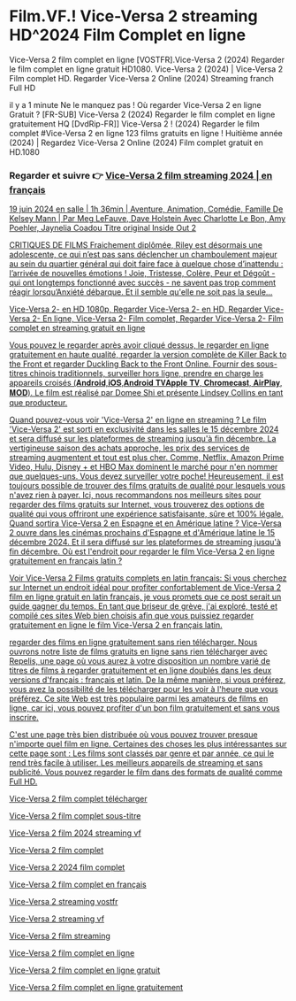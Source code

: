 # Film.VF.!  Vice-Versa 2 streaming HD^2024 Film Complet en ligne

Vice-Versa 2 film complet en ligne [VOSTFR].Vice-Versa 2 (2024) Regarder le film complet en ligne gratuit HD1080. Vice-Versa 2 (2024) | Vice-Versa 2 Film complet HD. Regarder Vice-Versa 2 Online (2024) Streaming franch Full HD

il y a 1 minute Ne le manquez pas ! Où regarder Vice-Versa 2 en ligne Gratuit ? [FR-SUB] Vice-Versa 2 (2024) Regarder le film complet en ligne gratuitement HQ [DvdRip-FR]] Vice-Versa 2 ! (2024) Regarder le film complet #Vice-Versa 2 en ligne 123 films gratuits en ligne ! Huitième année (2024) | Regardez Vice-Versa 2 Online (2024) Film complet gratuit en HD.1080

### Regarder et suivre 👉  <a href="https://t.co/sP3MUQjDY6" rel="nofollow">Vice-Versa 2 film streaming 2024 | en français</p>

19 juin 2024 en salle | 1h 36min | Aventure, Animation, Comédie, Famille
De Kelsey Mann | Par Meg LeFauve, Dave Holstein
Avec Charlotte Le Bon, Amy Poehler, Jaynelia Coadou
Titre original Inside Out 2

CRITIQUES DE FILMS
Fraichement diplômée, Riley est désormais une adolescente, ce qui n’est pas sans déclencher un chamboulement majeur au sein du quartier général qui doit faire face à quelque chose d’inattendu : l’arrivée de nouvelles émotions ! Joie, Tristesse, Colère, Peur et Dégoût - qui ont longtemps fonctionné avec succès - ne savent pas trop comment réagir lorsqu’Anxiété débarque. Et il semble qu'elle ne soit pas la seule...

Vice-Versa 2- en HD 1080p, Regarder Vice-Versa 2- en HD, Regarder Vice-Versa 2- En ligne, Vice-Versa 2- Film complet, Regarder Vice-Versa 2- Film complet en streaming gratuit en ligne

Vous pouvez le regarder après avoir cliqué dessus, le regarder en ligne gratuitement en haute qualité, regarder la version complète de Killer Back to the Front et regarder Duckling Back to the Front Online. Fournir des sous-titres chinois traditionnels, surveiller hors ligne, prendre en charge les appareils croisés (𝐀𝐧𝐝𝐫𝐨𝐢𝐝,𝐢𝐎𝐒,𝐀𝐧𝐝𝐫𝐨𝐢𝐝 𝐓𝐕𝐀𝐩𝐩𝐥𝐞 𝐓𝐕, 𝐂𝐡𝐫𝐨𝐦𝐞𝐜𝐚𝐬𝐭, 𝐀𝐢𝐫𝐏𝐥𝐚𝐲, 𝐌𝐎𝐃).
Le film est réalisé par Domee Shi et présente Lindsey Collins en tant que producteur.

Quand pouvez-vous voir 'Vice-Versa 2' en ligne en streaming ?
Le film 'Vice-Versa 2' est sorti en exclusivité dans les salles le 15 décembre 2024 et sera diffusé sur les plateformes de streaming jusqu'à fin décembre.
La vertigineuse saison des achats approche, les prix des services de streaming augmentent et tout est plus cher. Comme, Netflix, Amazon Prime Video, Hulu, Disney + et HBO Max dominent le marché pour n'en nommer que quelques-uns. Vous devez surveiller votre poche! Heureusement, il est toujours possible de trouver des films gratuits de qualité pour lesquels vous n'avez rien à payer. Ici, nous recommandons nos meilleurs sites pour regarder des films gratuits sur Internet, vous trouverez des options de qualité qui vous offriront une expérience satisfaisante, sûre et 100% légale.
Quand sortira Vice-Versa 2 en Espagne et en Amérique latine ?
Vice-Versa 2 ouvre dans les cinémas prochains d'Espagne et d'Amérique latine le 15 décembre 2024. Et il sera diffusé sur les plateformes de streaming jusqu'à fin décembre.
Où est l'endroit pour regarder le film Vice-Versa 2 en ligne gratuitement en français latin ?

Voir Vice-Versa 2 Films gratuits complets en latin français: Si vous cherchez sur Internet un endroit idéal pour profiter confortablement de Vice-Versa 2 film en ligne gratuit en latin français, je vous promets que ce post serait un guide gagner du temps. En tant que briseur de grève, j'ai exploré, testé et compilé ces sites Web bien choisis afin que vous puissiez regarder gratuitement en ligne le film Vice-Versa 2 en français latin.

regarder des films en ligne gratuitement sans rien télécharger. Nous ouvrons notre liste de films gratuits en ligne sans rien télécharger avec Repelis, une page où vous aurez à votre disposition un nombre varié de titres de films à regarder gratuitement et en ligne doublés dans les deux versions d'français : français et latin. De la même manière, si vous préférez, vous avez la possibilité de les télécharger pour les voir à l'heure que vous préférez.
Ce site Web est très populaire parmi les amateurs de films en ligne, car ici, vous pouvez profiter d'un bon film gratuitement et sans vous inscrire.

C'est une page très bien distribuée où vous pouvez trouver presque n'importe quel film en ligne.
Certaines des choses les plus intéressantes sur cette page sont :
Les films sont classés par genre et par année, ce qui le rend très facile à utiliser. Les meilleurs appareils de streaming et sans publicité.
Vous pouvez regarder le film dans des formats de qualité comme Full HD.

Vice-Versa 2 film complet télécharger

Vice-Versa 2 film complet sous-titre

Vice-Versa 2 film 2024 streaming vf

Vice-Versa 2 film complet

Vice-Versa 2 2024 film complet

Vice-Versa 2 film complet en français

Vice-Versa 2 streaming vostfr

Vice-Versa 2 streaming vf

Vice-Versa 2 film streaming

Vice-Versa 2 film complet en ligne

Vice-Versa 2 film complet en ligne gratuit

Vice-Versa 2 film complet en ligne gratuitement

